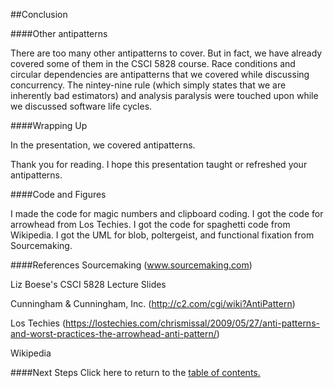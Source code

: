 ##Conclusion

####Other antipatterns

There are too many other antipatterns to cover. But in fact, we have already covered
some of them in the CSCI 5828 course. Race conditions and circular dependencies are
antipatterns that we covered while discussing concurrency. The nintey-nine rule (which
simply states that we are inherently bad estimators) and analysis paralysis were touched
upon while we discussed software life cycles.

####Wrapping Up

In the presentation, we covered antipatterns.

Thank you for reading. I hope this presentation taught or refreshed your antipatterns.

####Code and Figures

I made the code for magic numbers and clipboard coding. I got the code for arrowhead from Los Techies.
I got the code for spaghetti code from Wikipedia.
I got the UML for blob, poltergeist, and functional fixation from Sourcemaking.

####References
Sourcemaking (www.sourcemaking.com)

Liz Boese's CSCI 5828 Lecture Slides

Cunningham & Cunningham, Inc. (http://c2.com/cgi/wiki?AntiPattern)

Los Techies (https://lostechies.com/chrismissal/2009/05/27/anti-patterns-and-worst-practices-the-arrowhead-anti-pattern/)

Wikipedia

####Next Steps
Click here to return to the [table of contents.](https://github.com/trekbaum/present/blob/master/anti/README.md)
